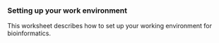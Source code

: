 ### Setting up your work environment

This worksheet describes how to set up your working environment for bioinformatics. 
